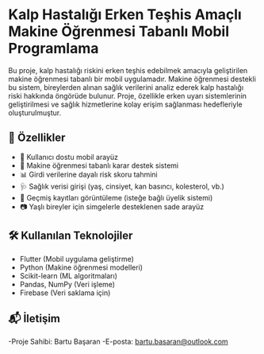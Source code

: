# Kalp Hastalığı Erken Teşhis Amaçlı Makine Öğrenmesi Tabanlı Mobil Programlama

Bu proje, kalp hastalığı riskini erken teşhis edebilmek amacıyla geliştirilen makine öğrenmesi tabanlı bir mobil uygulamadır. Makine öğrenmesi destekli bu sistem, bireylerden alınan sağlık verilerini analiz ederek kalp hastalığı riski hakkında öngörüde bulunur. Proje, özellikle erken uyarı sistemlerinin geliştirilmesi ve sağlık hizmetlerine kolay erişim sağlanması hedefleriyle oluşturulmuştur.

## 🚀 Özellikler

- 📱 Kullanıcı dostu mobil arayüz  
- 🤖 Makine öğrenmesi tabanlı karar destek sistemi  
- 📊 Girdi verilerine dayalı risk skoru tahmini  
- 🩺 Sağlık verisi girişi (yaş, cinsiyet, kan basıncı, kolesterol, vb.)  
- 💾 Geçmiş kayıtları görüntüleme (isteğe bağlı üyelik sistemi)  
- 📷 Yaşlı bireyler için simgelerle desteklenen sade arayüz  

## 🛠 Kullanılan Teknolojiler

- Flutter (Mobil uygulama geliştirme)  
- Python (Makine öğrenmesi modelleri)  
- Scikit-learn (ML algoritmaları)  
- Pandas, NumPy (Veri işleme)  
- Firebase (Veri saklama için)  

## 📬 İletişim

-Proje Sahibi: Bartu Başaran
-E-posta: bartu.basaran@outlook.com

